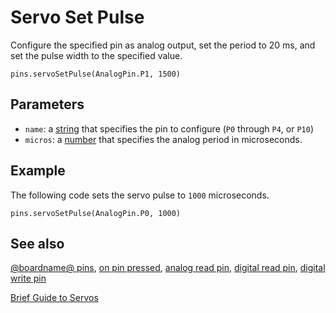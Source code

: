 # Servo Set Pulse

Configure the specified pin as analog output, set the period to 20
ms, and set the pulse width to the specified value.

```sig
pins.servoSetPulse(AnalogPin.P1, 1500)
```

## Parameters

* ``name``: a [string](/types/string) that specifies the pin to configure (`P0` through `P4`, or `P10`)
* ``micros``: a [number](/types/number) that specifies the analog period in microseconds.

## Example

The following code sets the servo pulse to `1000` microseconds.

```blocks
pins.servoSetPulse(AnalogPin.P0, 1000)
```

## See also

[@boardname@ pins](/device/pins),
[on pin pressed](/makecode-blockeditor/reference/input/on-pin-pressed),
[analog read pin](/makecode-blockeditor/reference/pins/analog-read-pin),
[digital read pin](/makecode-blockeditor/reference/pins/digital-read-pin),
[digital write pin](/makecode-blockeditor/reference/pins/digital-write-pin)

[Brief Guide to Servos](https://www.kitronik.co.uk/pdf/a-brief-guide-to-servos.pdf)


